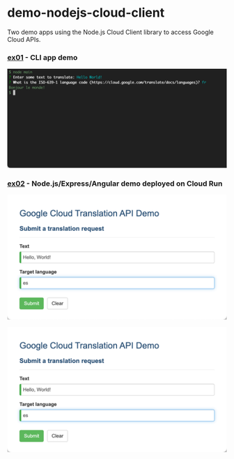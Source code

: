 # demo-nodejs-cloud-client

Two demo apps using the Node.js Cloud Client library to access Google Cloud APIs.

### [ex01](./ex01) - CLI app demo

![cli-demo](./assets/ex01-cli-demo.png)

### [ex02](./ex02) - Node.js/Express/Angular demo deployed on Cloud Run

![hosted-form](./assets/ex02-hosted-form.png)

![hosted-result](./assets/ex02-hosted-form.png)

